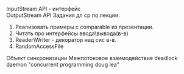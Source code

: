 InputStream API -  интерфейс  
OutputStream API
Задания дл ср по лекции:  
1. Реализовать примеры с comparable из презентации.  
2. Читать про интерфейсы ввода\вывода(в-в)
3. Reader\Writer - декоратор над сис в-в. 
4. RandomAccessFile

Объект синхронизации
Межпотоковое взаимодействие
deadlock
daemon "concurrent programming doug lea"